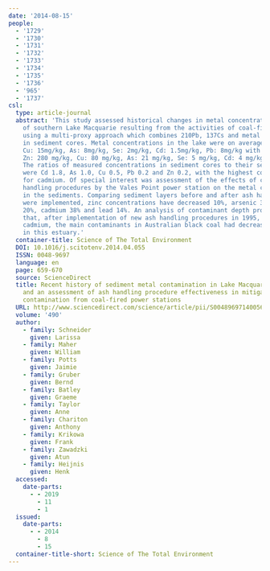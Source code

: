 ```yaml
---
date: '2014-08-15'
people:
  - '1729'
  - '1730'
  - '1731'
  - '1732'
  - '1733'
  - '1734'
  - '1735'
  - '1736'
  - '965'
  - '1737'
csl:
  type: article-journal
  abstract: 'This study assessed historical changes in metal concentrations in sediments
    of southern Lake Macquarie resulting from the activities of coal-fired power stations,
    using a multi-proxy approach which combines 210Pb, 137Cs and metal concentrations
    in sediment cores. Metal concentrations in the lake were on average, Zn: 67mg/kg,
    Cu: 15mg/kg, As: 8mg/kg, Se: 2mg/kg, Cd: 1.5mg/kg, Pb: 8mg/kg with a maximum of
    Zn: 280 mg/kg, Cu: 80 mg/kg, As: 21 mg/kg, Se: 5 mg/kg, Cd: 4 mg/kg, Pb: 48 mg/kg.
    The ratios of measured concentrations in sediment cores to their sediment guidelines
    were Cd 1.8, As 1.0, Cu 0.5, Pb 0.2 and Zn 0.2, with the highest concern being
    for cadmium. Of special interest was assessment of the effects of changes in ash
    handling procedures by the Vales Point power station on the metal concentrations
    in the sediments. Comparing sediment layers before and after ash handling procedures
    were implemented, zinc concentrations have decreased 10%, arsenic 37%, selenium
    20%, cadmium 38% and lead 14%. An analysis of contaminant depth profiles showed
    that, after implementation of new ash handling procedures in 1995, selenium and
    cadmium, the main contaminants in Australian black coal had decreased significantly
    in this estuary.'
  container-title: Science of The Total Environment
  DOI: 10.1016/j.scitotenv.2014.04.055
  ISSN: 0048-9697
  language: en
  page: 659-670
  source: ScienceDirect
  title: Recent history of sediment metal contamination in Lake Macquarie, Australia,
    and an assessment of ash handling procedure effectiveness in mitigating metal
    contamination from coal-fired power stations
  URL: http://www.sciencedirect.com/science/article/pii/S0048969714005658
  volume: '490'
  author:
    - family: Schneider
      given: Larissa
    - family: Maher
      given: William
    - family: Potts
      given: Jaimie
    - family: Gruber
      given: Bernd
    - family: Batley
      given: Graeme
    - family: Taylor
      given: Anne
    - family: Chariton
      given: Anthony
    - family: Krikowa
      given: Frank
    - family: Zawadzki
      given: Atun
    - family: Heijnis
      given: Henk
  accessed:
    date-parts:
      - - 2019
        - 11
        - 1
  issued:
    date-parts:
      - - 2014
        - 8
        - 15
  container-title-short: Science of The Total Environment
---
```

